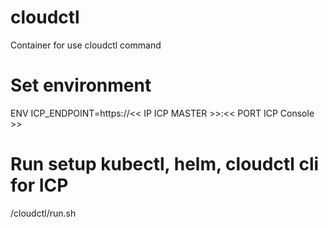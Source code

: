 # cloudctl
Container for use cloudctl command

# Set environment
ENV ICP_ENDPOINT=https://<< IP ICP MASTER >>:<< PORT ICP Console >>

# Run setup kubectl, helm, cloudctl cli for ICP
/cloudctl/run.sh
